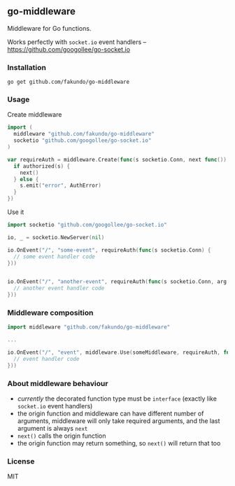 
## go-middleware

Middleware for Go functions.

Works perfectly with `socket.io` event handlers – 
https://github.com/googollee/go-socket.io

### Installation

`go get github.com/fakundo/go-middleware`

### Usage

Create middleware

```go
import (
  middleware "github.com/fakundo/go-middleware"
  socketio "github.com/googollee/go-socket.io"
)

var requireAuth = middleware.Create(func(s socketio.Conn, next func()) {
  if authorized(s) {
    next()
  } else {
    s.emit("error", AuthError)
  }
})
```

Use it

```go
import socketio "github.com/googollee/go-socket.io"

io, _ = socketio.NewServer(nil)

io.OnEvent("/", "some-event", requireAuth(func(s socketio.Conn) {
  // some event handler code
}))


io.OnEvent("/", "another-event", requireAuth(func(s socketio.Conn, arg string) {
  // another event handler code
}))
```

### Middleware composition

```go
import middleware "github.com/fakundo/go-middleware"

...

io.OnEvent("/", "event", middleware.Use(someMiddleware, requireAuth, func(s socketio.Conn) {
  // event handler code
}))
```

### About middleware behaviour

- *currently* the decorated function type must be `interface` (exactly like `socket.io` event handlers)
- the origin function and middleware can have different number of arguments, middleware will only take required arguments, and the last argument is always `next`
- `next()` calls the origin function
- the origin function may return something, so `next()` will return that too

### License

MIT
